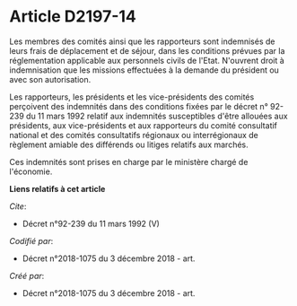 # Article D2197-14

Les membres des comités ainsi que les rapporteurs sont indemnisés de leurs frais de déplacement et de séjour, dans les
conditions prévues par la réglementation applicable aux personnels civils de l'Etat. N'ouvrent droit à indemnisation que les
missions effectuées à la demande du président ou avec son autorisation. 

Les rapporteurs, les présidents et les vice-présidents des comités perçoivent des indemnités dans des conditions fixées par
le  décret n° 92-239 du 11 mars 1992 relatif aux indemnités susceptibles d'être allouées aux présidents, aux vice-présidents
et aux rapporteurs du comité consultatif national et des comités consultatifs régionaux ou interrégionaux de règlement
amiable des différends ou litiges relatifs aux marchés. 

Ces indemnités sont prises en charge par le ministère chargé de l'économie.

**Liens relatifs à cet article**

_Cite_:

  - Décret n°92-239 du 11 mars 1992 (V)

_Codifié par_:

  - Décret n°2018-1075 du 3 décembre 2018 - art.

_Créé par_:

  - Décret n°2018-1075 du 3 décembre 2018 - art.
